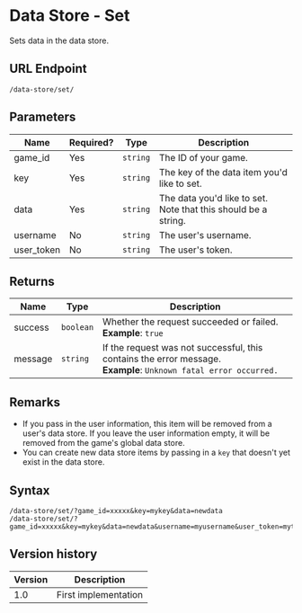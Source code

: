 # Data Store - Set

Sets data in the data store.

## URL Endpoint

```
/data-store/set/
```

## Parameters

| Name       | Required? | Type     | Description                                                    |
| ---------- | --------- | -------- | -------------------------------------------------------------- |
| game_id    | Yes       | `string` | The ID of your game.                                           |
| key        | Yes       | `string` | The key of the data item you'd like to set.                    |
| data       | Yes       | `string` | The data you'd like to set. Note that this should be a string. |
| username   | No        | `string` | The user's username.                                           |
| user_token | No        | `string` | The user's token.                                              |

## Returns

| Name    | Type      | Description                                                                                                           |
| ------- | --------- | --------------------------------------------------------------------------------------------------------------------- |
| success | `boolean` | Whether the request succeeded or failed. <br> **Example**: `true`                                                     |
| message | `string`  | If the request was not successful, this contains the error message. <br> **Example**: `Unknown fatal error occurred.` |

## Remarks

* If you pass in the user information, this item will be removed from a user's data store. If you leave the user information empty, it will be removed from the game's global data store.
* You can create new data store items by passing in a `key` that doesn't yet exist in the data store.

## Syntax

```
/data-store/set/?game_id=xxxxx&key=mykey&data=newdata
/data-store/set/?game_id=xxxxx&key=mykey&data=newdata&username=myusername&user_token=mytoken
```

## Version history

| Version | Description          |
| ------- | -------------------- |
| 1.0     | First implementation |
